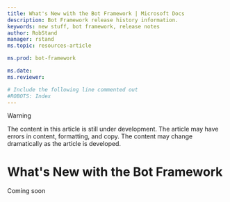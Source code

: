 ```yaml
---
title: What's New with the Bot Framework | Microsoft Docs
description: Bot Framework release history information.
keywords: new stuff, bot framework, release notes
author: RobStand
manager: rstand
ms.topic: resources-article

ms.prod: bot-framework

ms.date: 
ms.reviewer:

# Include the following line commented out
#ROBOTS: Index
---
```


> [!WARNING]
> The content in this article is still under development. The article may have errors in content, formatting,
> and copy. The content may change dramatically as the article is developed.

# What's New with the Bot Framework
Coming soon